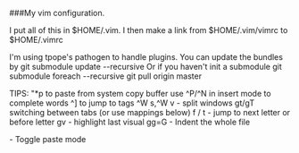 ###My vim configuration.

I put all of this in $HOME/.vim.  I then make a link from $HOME/.vim/vimrc to $HOME/.vimrc

I'm using tpope's pathogen to handle plugins.
You can update the bundles by
    git submodule update --recursive
Or if you haven't init a submodule
    git submodule foreach --recursive git pull origin master

TIPS:
  "*p to paste from system copy buffer
  use ^P/^N in insert mode to complete words
  ^] to jump to tags
  ^W s,^W v - split windows
  gt/gT switching between tabs (or use mappings below)
  f<letter> / t<letter> - jump to next letter or before letter
  gv - highlight last visual
  gg=G - Indent the whole file

  <F5> - Toggle paste mode
